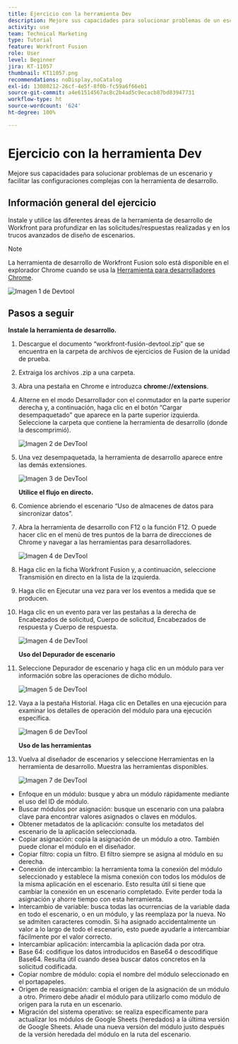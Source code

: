 ```yaml
---
title: Ejercicio con la herramienta Dev
description: Mejore sus capacidades para solucionar problemas de un escenario y facilitar configuraciones complejas mediante DevTool.
activity: use
team: Technical Marketing
type: Tutorial
feature: Workfront Fusion
role: User
level: Beginner
jira: KT-11057
thumbnail: KT11057.png
recommendations: noDisplay,noCatalog
exl-id: 13080212-26cf-4e5f-8f0b-fc59a6f66eb1
source-git-commit: a4e61514567ac8c2b4ad5c9ecacb87bd83947731
workflow-type: ht
source-wordcount: '624'
ht-degree: 100%

---
```


# Ejercicio con la herramienta Dev

Mejore sus capacidades para solucionar problemas de un escenario y facilitar las configuraciones complejas con la herramienta de desarrollo.

## Información general del ejercicio

Instale y utilice las diferentes áreas de la herramienta de desarrollo de Workfront para profundizar en las solicitudes/respuestas realizadas y en los trucos avanzados de diseño de escenarios.

>[!NOTE]
>
>La herramienta de desarrollo de Workfront Fusion solo está disponible en el explorador Chrome cuando se usa la [Herramienta para desarrolladores Chrome](https://developer.chrome.com/docs/devtools/).

![Imagen 1 de Devtool](../12-exercises/assets/devtool-walkthrough-1.png)

## Pasos a seguir

**Instale la herramienta de desarrollo.**

1. Descargue el documento “workfront-fusión-devtool.zip” que se encuentra en la carpeta de archivos de ejercicios de Fusion de la unidad de prueba.
1. Extraiga los archivos .zip a una carpeta.
1. Abra una pestaña en Chrome e introduzca **chrome://extensions**.
1. Alterne en el modo Desarrollador con el conmutador en la parte superior derecha y, a continuación, haga clic en el botón “Cargar desempaquetado” que aparece en la parte superior izquierda. Seleccione la carpeta que contiene la herramienta de desarrollo (donde la descomprimió).

   ![Imagen 2 de DevTool](../12-exercises/assets/devtool-walkthrough-2.png)

1. Una vez desempaquetada, la herramienta de desarrollo aparece entre las demás extensiones.

   ![Imagen 3 de DevTool](../12-exercises/assets/devtool-walkthrough-3.png)

   **Utilice el flujo en directo.**

1. Comience abriendo el escenario “Uso de almacenes de datos para sincronizar datos”.
1. Abra la herramienta de desarrollo con F12 o la función F12. O puede hacer clic en el menú de tres puntos de la barra de direcciones de Chrome y navegar a las herramientas para desarrolladores.

   ![Imagen 4 de DevTool](../12-exercises/assets/navigate-to-devtools.png)

1. Haga clic en la ficha Workfront Fusion y, a continuación, seleccione Transmisión en directo en la lista de la izquierda.
1. Haga clic en Ejecutar una vez para ver los eventos a medida que se producen.
1. Haga clic en un evento para ver las pestañas a la derecha de Encabezados de solicitud, Cuerpo de solicitud, Encabezados de respuesta y Cuerpo de respuesta.

   ![Imagen 4 de DevTool](../12-exercises/assets/devtool-walkthrough-4.png)

   **Uso del Depurador de escenario**

1. Seleccione Depurador de escenario y haga clic en un módulo para ver información sobre las operaciones de dicho módulo.

   ![Imagen 5 de DevTool](../12-exercises/assets/devtool-walkthrough-5.png)

1. Vaya a la pestaña Historial. Haga clic en Detalles en una ejecución para examinar los detalles de operación del módulo para una ejecución específica.

   ![Imagen 6 de DevTool](../12-exercises/assets/devtool-walkthrough-6.png)

   **Uso de las herramientas**

1. Vuelva al diseñador de escenarios y seleccione Herramientas en la herramienta de desarrollo. Muestra las herramientas disponibles.

   ![Imagen 7 de DevTool](../12-exercises/assets/devtool-walkthrough-7.png)

+ Enfoque en un módulo: busque y abra un módulo rápidamente mediante el uso del ID de módulo.
+ Buscar módulos por asignación: busque un escenario con una palabra clave para encontrar valores asignados o claves en módulos.
+ Obtener metadatos de la aplicación: consulte los metadatos del escenario de la aplicación seleccionada.
+ Copiar asignación: copia la asignación de un módulo a otro. También puede clonar el módulo en el diseñador.
+ Copiar filtro: copia un filtro. El filtro siempre se asigna al módulo en su derecha.
+ Conexión de intercambio: la herramienta toma la conexión del módulo seleccionado y establece la misma conexión con todos los módulos de la misma aplicación en el escenario. Esto resulta útil si tiene que cambiar la conexión en un escenario completado. Evite perder toda la asignación y ahorre tiempo con esta herramienta.
+ Intercambio de variable: busca todas las ocurrencias de la variable dada en todo el escenario, o en un módulo, y las reemplaza por la nueva. No se admiten caracteres comodín. Si ha asignado accidentalmente un valor a lo largo de todo el escenario, esto puede ayudarle a intercambiar fácilmente por el valor correcto.
+ Intercambiar aplicación: intercambia la aplicación dada por otra.
+ Base 64: codifique los datos introducidos en Base64 o descodifique Base64. Resulta útil cuando desea buscar datos concretos en la solicitud codificada.
+ Copiar nombre de módulo: copia el nombre del módulo seleccionado en el portapapeles.
+ Origen de reasignación: cambia el origen de la asignación de un módulo a otro. Primero debe añadir el módulo para utilizarlo como módulo de origen para la ruta en un escenario.
+ Migración del sistema operativo: se realiza específicamente para actualizar los módulos de Google Sheets (heredados) a la última versión de Google Sheets. Añade una nueva versión del módulo justo después de la versión heredada del módulo en la ruta del escenario.
